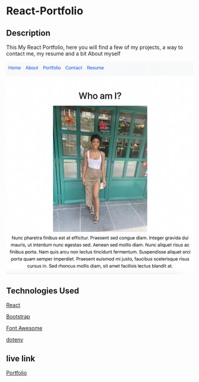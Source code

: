 # React-Portfolio

## Description

This My React Portfolio, here you will find a few of my projects, a way to contact me, my resume and a bit About myself 


![](./img/screenshot1.png)



## Technologies Used

<p><a href="https://reactjs.org/docs/getting-started.html">React</a></p>
<p><a href="https://getbootstrap.com/docs/4.1/getting-started/introduction/">Bootstrap</a></p>
<p><a href="https://cdnjs.com/libraries/font-awesome">Font Awesome</a></p>
<p><a href="https://www.npmjs.com/package/dotenv">dotenv</a></p>


## live link
<p><a href="https://reactjs.org/docs/getting-started.html">Portfolio</a></p>
